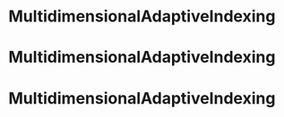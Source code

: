 # MultidimensionalAdaptiveIndexing
# MultidimensionalAdaptiveIndexing
# MultidimensionalAdaptiveIndexing
